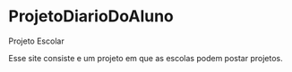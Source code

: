 # ProjetoDiarioDoAluno
Projeto Escolar

Esse site consiste e um projeto em que as escolas podem postar
projetos.